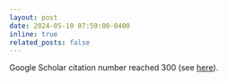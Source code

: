 ```yaml
---
layout: post
date: 2024-05-10 07:59:00-0400
inline: true
related_posts: false
---
```


Google Scholar citation number reached 300 (see [here](https://scholar.google.com/citations?user=YOUR_ID)). 
